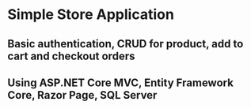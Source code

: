 # Simple Store Application
## Basic authentication, CRUD for product, add to cart and checkout orders
## Using ASP.NET Core MVC, Entity Framework Core, Razor Page, SQL Server

